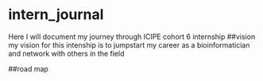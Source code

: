 # intern_journal
Here I will document my journey through ICIPE cohort 6 internship
##vision
my vision for this intenship is to jumpstart my career as a bioinformatician and network with others in the field

##road map
